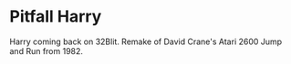 # Pitfall Harry

Harry coming back on 32Blit.
Remake of David Crane's Atari 2600 Jump and Run from 1982.


